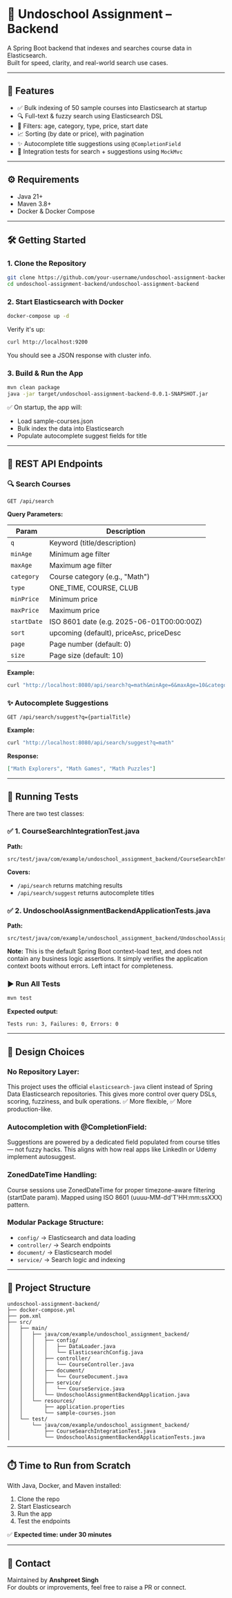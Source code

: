 # 🧠 Undoschool Assignment – Backend

A Spring Boot backend that indexes and searches course data in Elasticsearch.  
Built for speed, clarity, and real-world search use cases.

---

## 🚀 Features

- ✅ Bulk indexing of 50 sample courses into Elasticsearch at startup
- 🔍 Full-text & fuzzy search using Elasticsearch DSL
- 🎯 Filters: age, category, type, price, start date
- 📈 Sorting (by date or price), with pagination
- ✨ Autocomplete title suggestions using `@CompletionField`
- 🧪 Integration tests for search + suggestions using `MockMvc`

---

## ⚙️ Requirements

- Java 21+
- Maven 3.8+
- Docker & Docker Compose

---

## 🛠️ Getting Started

### 1. Clone the Repository

```bash
git clone https://github.com/your-username/undoschool-assignment-backend.git
cd undoschool-assignment-backend/undoschool-assignment-backend
```

### 2. Start Elasticsearch with Docker

```bash
docker-compose up -d
```

Verify it's up:

```bash
curl http://localhost:9200
```

You should see a JSON response with cluster info.

### 3. Build & Run the App

```bash
mvn clean package
java -jar target/undoschool-assignment-backend-0.0.1-SNAPSHOT.jar
```

✅ On startup, the app will:
- Load sample-courses.json
- Bulk index the data into Elasticsearch
- Populate autocomplete suggest fields for title

---

## 📡 REST API Endpoints

### 🔍 Search Courses

```
GET /api/search
```

**Query Parameters:**

| Param | Description |
|-------|-------------|
| `q` | Keyword (title/description) |
| `minAge` | Minimum age filter |
| `maxAge` | Maximum age filter |
| `category` | Course category (e.g., "Math") |
| `type` | ONE_TIME, COURSE, CLUB |
| `minPrice` | Minimum price |
| `maxPrice` | Maximum price |
| `startDate` | ISO 8601 date (e.g. 2025-06-01T00:00:00Z) |
| `sort` | upcoming (default), priceAsc, priceDesc |
| `page` | Page number (default: 0) |
| `size` | Page size (default: 10) |

**Example:**

```bash
curl "http://localhost:8080/api/search?q=math&minAge=6&maxAge=10&category=Math&type=COURSE&minPrice=10&maxPrice=60&startDate=2025-06-01T00:00:00Z&sort=priceAsc&page=0&size=5"
```

### ✨ Autocomplete Suggestions

```
GET /api/search/suggest?q={partialTitle}
```

**Example:**

```bash
curl "http://localhost:8080/api/search/suggest?q=math"
```

**Response:**

```json
["Math Explorers", "Math Games", "Math Puzzles"]
```

---

## 🧪 Running Tests

There are two test classes:

### ✅ 1. CourseSearchIntegrationTest.java
**Path:**
```
src/test/java/com/example/undoschool_assignment_backend/CourseSearchIntegrationTest.java
```

**Covers:**
- `/api/search` returns matching results
- `/api/search/suggest` returns autocomplete titles

### ✅ 2. UndoschoolAssignmentBackendApplicationTests.java
**Path:**
```
src/test/java/com/example/undoschool_assignment_backend/UndoschoolAssignmentBackendApplicationTests.java
```

**Note:**
This is the default Spring Boot context-load test, and does not contain any business logic assertions. It simply verifies the application context boots without errors. Left intact for completeness.

### ▶️ Run All Tests

```bash
mvn test
```

**Expected output:**
```
Tests run: 3, Failures: 0, Errors: 0
```

---

## 🧠 Design Choices

### No Repository Layer:
This project uses the official `elasticsearch-java` client instead of Spring Data Elasticsearch repositories.
This gives more control over query DSLs, scoring, fuzziness, and bulk operations.
✅ More flexible, ✅ More production-like.

### Autocompletion with @CompletionField:
Suggestions are powered by a dedicated field populated from course titles — not fuzzy hacks.
This aligns with how real apps like LinkedIn or Udemy implement autosuggest.

### ZonedDateTime Handling:
Course sessions use ZonedDateTime for proper timezone-aware filtering (startDate param).
Mapped using ISO 8601 (uuuu-MM-dd'T'HH:mm:ssXXX) pattern.

### Modular Package Structure:
- `config/` → Elasticsearch and data loading
- `controller/` → Search endpoints
- `document/` → Elasticsearch model
- `service/` → Search logic and indexing

---

## 📁 Project Structure

```
undoschool-assignment-backend/
├── docker-compose.yml
├── pom.xml
├── src/
│   ├── main/
│   │   ├── java/com/example/undoschool_assignment_backend/
│   │   │   ├── config/
│   │   │   │   ├── DataLoader.java
│   │   │   │   └── ElasticsearchConfig.java
│   │   │   ├── controller/
│   │   │   │   └── CourseController.java
│   │   │   ├── document/
│   │   │   │   └── CourseDocument.java
│   │   │   ├── service/
│   │   │   │   └── CourseService.java
│   │   │   └── UndoschoolAssignmentBackendApplication.java
│   │   └── resources/
│   │       ├── application.properties
│   │       └── sample-courses.json
│   └── test/
│       └── java/com/example/undoschool_assignment_backend/
│           ├── CourseSearchIntegrationTest.java
│           └── UndoschoolAssignmentBackendApplicationTests.java
```

---

## ⏱️ Time to Run from Scratch

With Java, Docker, and Maven installed:

1. Clone the repo
2. Start Elasticsearch
3. Run the app
4. Test the endpoints

✅ **Expected time: under 30 minutes**

---

## 🙋 Contact

Maintained by **Anshpreet Singh**  
For doubts or improvements, feel free to raise a PR or connect.